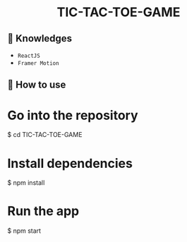 <h1 align="center">TIC-TAC-TOE-GAME</h1>


## :rocket: Knowledges
 - `ReactJS`
 - `Framer Motion`

## :book: How to use


# Go into the repository
$ cd TIC-TAC-TOE-GAME

# Install dependencies
$ npm install

# Run the app
$ npm start
```
